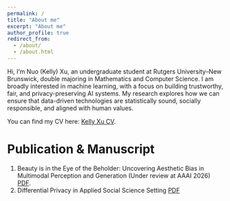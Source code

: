 ```yaml
---
permalink: /
title: "About me"
excerpt: "About me"
author_profile: true
redirect_from: 
  - /about/
  - /about.html
---
```


Hi, I’m Nuo (Kelly) Xu, an undergraduate student at Rutgers University–New Brunswick, double majoring in Mathematics and Computer Science. I am broadly interested in machine learning, with a focus on building trustworthy, fair, and privacy-preserving AI systems. My research explores how we can ensure that data-driven technologies are statistically sound, socially responsible, and aligned with human values.

You can find my CV here: [Kelly Xu CV](../assets/Kelly_Xu_CV.pdf).

# Publication & Manuscript
1. Beauty is in the Eye of the Beholder: Uncovering Aesthetic Bias in Multimodal Perception and Generation (Under review at AAAI 2026) [PDF](../assets/Beauty_is_in_the_Eye_of_.pdf).
2. Differential Privacy in Applied Social Science Setting [PDF](../assets/Differential_Privacy_in_Applied_Social_Science.pdf)
